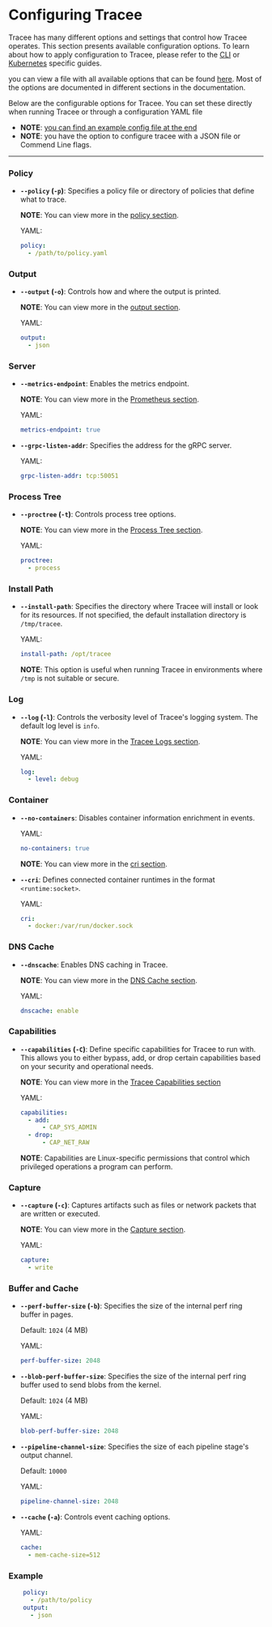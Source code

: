 # Configuring Tracee

Tracee has many different options and settings that control how Tracee operates. 
This section presents available configuration options. To learn about how to apply configuration to Tracee, please refer to the [CLI](./cli.md) or [Kubernetes](./kubernetes.md) specific guides.


you can view a file with all available options that can be found [here](https://github.com/aquasecurity/tracee/blob/main/examples/config/global_config.yaml). Most of the options are documented in different sections in the documentation.


Below are the configurable options for Tracee. You can set these directly when running Tracee or through a configuration YAML file
  - __NOTE__: [you can find an example config file at the end ](#example)
  - __NOTE__: you have the option to configure tracee with a JSON file or Commend Line flags.

----

### Policy

- **`--policy` (`-p`)**: Specifies a policy file or directory of policies that define what to trace.

  __NOTE__: You can view more in the [policy section](../../policies/index.md).

  YAML:
  ```yaml
  policy:
    - /path/to/policy.yaml
  ```


### Output

- **`--output` (`-o`)**: Controls how and where the output is printed.

  __NOTE__: You can view more in the [output section](../../outputs/index.md).

  YAML:
  ```yaml
  output:
    - json
  ```


### Server


- **`--metrics-endpoint`**: Enables the metrics endpoint.

  __NOTE__: You can view more in the [Prometheus section](../prometheus.md).

  YAML:
  ```yaml
  metrics-endpoint: true
  ```

- **`--grpc-listen-addr`**: Specifies the address for the gRPC server.

  YAML:
  ```yaml
  grpc-listen-addr: tcp:50051
  ```


### Process Tree

- **`--proctree` (`-t`)**: Controls process tree options.


  __NOTE__: You can view more in the [Process Tree section](../../advanced/data-sources/builtin/process-tree.md).

  YAML:
  ```yaml
  proctree:
    - process
  ```

### Install Path

- **`--install-path`**: Specifies the directory where Tracee will install or look for its resources. If not specified, the default installation directory is `/tmp/tracee`.

  YAML:
  ```yaml
  install-path: /opt/tracee
  ```

  __NOTE__: This option is useful when running Tracee in environments where `/tmp` is not suitable or secure.

### Log

- **`--log` (`-l`)**: Controls the verbosity level of Tracee's logging system. The default log level is `info`.


  __NOTE__: You can view more in the [Tracee Logs section](../../outputs/logging.md).

  YAML:
  ```yaml
  log:
    - level: debug
  ```

### Container

- **`--no-containers`**: Disables container information enrichment in events.

  YAML:
  ```yaml
  no-containers: true
  ```

  __NOTE__: You can view more in the [cri section](../../flags/containers.1.md).

- **`--cri`**: Defines connected container runtimes in the format `<runtime:socket>`.

  YAML:
  ```yaml
  cri:
    - docker:/var/run/docker.sock
  ```

### DNS Cache

- **`--dnscache`**: Enables DNS caching in Tracee.

  __NOTE__: You can view more in the [DNS Cache section](../../advanced/data-sources/builtin/dns.md). 

  YAML:
  ```yaml
  dnscache: enable
  ```

### Capabilities

- **`--capabilities` (`-C`)**: Define specific capabilities for Tracee to run with. This allows you to either bypass, add, or drop certain capabilities based on your security and operational needs.

    
  __NOTE__: You can view more in the [Tracee Capabilities section](../../flags/capabilities.1.md)

  YAML:
  ```yaml
  capabilities:
    - add: 
        - CAP_SYS_ADMIN
    - drop: 
        - CAP_NET_RAW
  ```

  __NOTE__: Capabilities are Linux-specific permissions that control which privileged operations a program can perform.


### Capture

- **`--capture` (`-c`)**: Captures artifacts such as files or network packets that are written or executed.


  __NOTE__: You can view more in the [Capture section](../../flags/capture.1.md).

  YAML:
  ```yaml
  capture:
    - write
  ```

### Buffer and Cache

- **`--perf-buffer-size` (`-b`)**: Specifies the size of the internal perf ring buffer in pages.

  Default: `1024` (4 MB)

  YAML:
  ```yaml
  perf-buffer-size: 2048
  ```

- **`--blob-perf-buffer-size`**: Specifies the size of the internal perf ring buffer used to send blobs from the kernel.

  Default: `1024` (4 MB)

  YAML:
  ```yaml
  blob-perf-buffer-size: 2048
  ```

- **`--pipeline-channel-size`**: Specifies the size of each pipeline stage's output channel.

  Default: `10000`

  YAML:
  ```yaml
  pipeline-channel-size: 2048
  ```

- **`--cache` (`-a`)**: Controls event caching options.

  YAML:
  ```yaml
  cache:
    - mem-cache-size=512
  ```


### Example 
```yaml
    policy:
      - /path/to/policy
    output:
      - json 
```